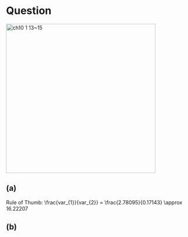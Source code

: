 # Question
<img width="409" alt="ch10 1 13~15" src="https://github.com/user-attachments/assets/37d082ad-9612-4f11-84f6-7e6854190ae8"/>

## (a)
Rule of Thumb: \frac{var_{1}}{var_{2}} = \frac{2.78095}{0.17143} \approx 16.22207



## (b)
